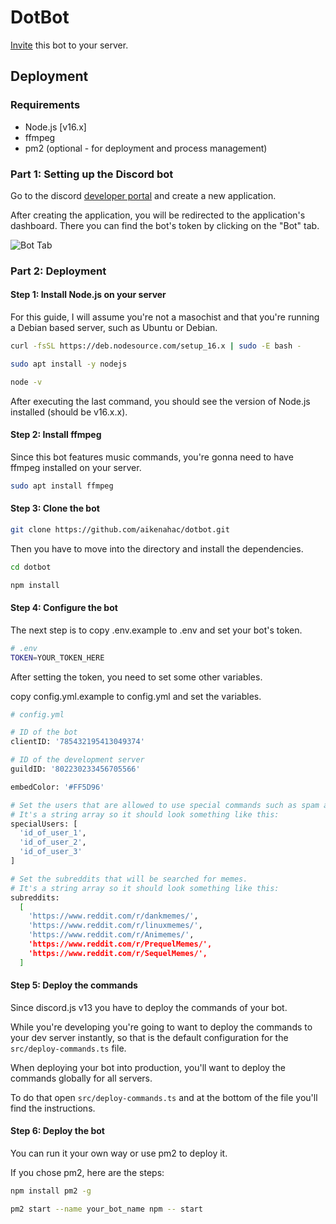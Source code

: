 # DotBot

[Invite](https://discord.com/api/oauth2/authorize?client_id=785432195413049374&permissions=8&scope=bot%20applications.commands) this bot to your server.

## Deployment

### Requirements

- Node.js [v16.x]
- ffmpeg
- pm2 (optional - for deployment and process management)

### Part 1: Setting up the Discord bot

Go to the discord [developer portal](https://discord.com/developers/applications) and create a new application.

After creating the application, you will be redirected to the application's dashboard. There you can find the bot's token by clicking on the "Bot" tab.

![Bot Tab](https://s3.eu-central-1.wasabisys.com/aiken/bot-tab.png)

### Part 2: Deployment

#### Step 1: Install Node.js on your server

For this guide, I will assume you're not a masochist and that you're running a Debian based server, such as Ubuntu or Debian.

```bash
curl -fsSL https://deb.nodesource.com/setup_16.x | sudo -E bash -

sudo apt install -y nodejs

node -v
```

After executing the last command, you should see the version of Node.js installed (should be v16.x.x).

#### Step 2: Install ffmpeg

Since this bot features music commands, you're gonna need to have ffmpeg installed on your server.

```bash
sudo apt install ffmpeg
```

#### Step 3: Clone the bot

```bash
git clone https://github.com/aikenahac/dotbot.git
```

Then you have to move into the directory and install the dependencies.

```bash
cd dotbot

npm install
```

#### Step 4: Configure the bot

The next step is to copy .env.example to .env and set your bot's token.

```bash
# .env
TOKEN=YOUR_TOKEN_HERE
```

After setting the token, you need to set some other variables.

copy config.yml.example to config.yml and set the variables.

```bash
# config.yml

# ID of the bot
clientID: '785432195413049374'

# ID of the development server
guildID: '802230233456705566'

embedColor: '#FF5D96'

# Set the users that are allowed to use special commands such as spam and send.
# It's a string array so it should look something like this:
specialUsers: [
  'id_of_user_1',
  'id_of_user_2',
  'id_of_user_3'
]

# Set the subreddits that will be searched for memes.
# It's a string array so it should look something like this:
subreddits:
  [
    'https://www.reddit.com/r/dankmemes/',
    'https://www.reddit.com/r/linuxmemes/',
    'https://www.reddit.com/r/Animemes/',
    'https://www.reddit.com/r/PrequelMemes/',
    'https://www.reddit.com/r/SequelMemes/',
  ]
```

#### Step 5: Deploy the commands

Since discord.js v13 you have to deploy the commands of your bot.

While you're developing you're going to want to deploy the commands to your dev server instantly, so that is the default configuration for the `src/deploy-commands.ts` file.

When deploying your bot into production, you'll want to deploy the commands globally for all servers.

To do that open `src/deploy-commands.ts` and at the bottom of the file you'll find the instructions.

#### Step 6: Deploy the bot

You can run it your own way or use pm2 to deploy it.

If you chose pm2, here are the steps:

```bash
npm install pm2 -g

pm2 start --name your_bot_name npm -- start
```
